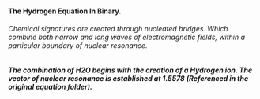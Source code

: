 #### The Hydrogen Equation In Binary.

###### Chemical signatures are created through nucleated bridges. Which combine both narrow and long waves of electromagnetic fields, within a particular boundary of nuclear resonance.

##### The combination of H2O begins with the creation of a Hydrogen ion. The vector of nuclear resonance is established at 1.5578 (Referenced in the original equation folder). 

